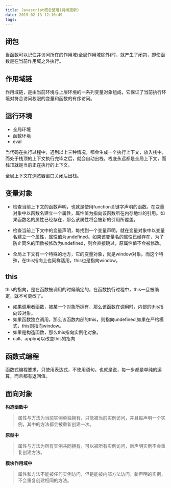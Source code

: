 ```yaml
---
title: Javascript概念整理(持续更新)
date: 2015-02-13 12:10:49
tags:
---
```


## 闭包
当函数可以记住并访问所在的作用域(全局作用域除外)时，就产生了闭包，即使函数是在当前作用域之外执行。

## 作用域链
作用域链，是由当前环境与上层环境的一系列变量对象组成，它保证了当前执行环境对符合访问权限的变量和函数的有序访问。

##  运行环境
* 全局环境
* 函数环境
* eval

当代码在执行过程中，遇到以上三种情况，都会生成一个执行上下文，放入栈中，而处于栈顶的上下文执行完毕之后，就会自动出栈，栈底永远都是全局上下文，而栈顶就是当前正在执行的上下文。

全局上下文在浏览器窗口关闭后出栈。

<!--more-->

## 变量对象
* 检查当前上下文的函数声明，也就是使用function关键字声明的函数。在变量对象中以函数名建立一个属性，属性值为指向该函数所在内存地址的引用。如果函数名的属性已经存在，那么该属性将会被新的引用所覆盖。

* 检查当前上下文中的变量声明，每找到一个变量声明，就在变量对象中以变量名建立一个属性，属性值为undefined。如果该变量名的属性已经存在，为了防止同名的函数被修改为undefined，则会直接跳过，原属性值不会被修改。

* 全局上下文有一个特殊的地方，它的变量对象，就是window对象。而这个特殊，在this指向上也同样适用，this也是指向window。

## this
this的指向，是在函数被调用的时候确定的，在函数执行过程中，this一旦被确定，就不可更改了。

* 如果调用者函数，被某一个对象所拥有，那么该函数在调用时，内部的this指向该对象。
* 如果函数独立调用，那么该函数内部的this，则指向undefined,如果在严格模式，this则指向window。
* 如果是构造函数，那么this指向实例化对象。
* call、apply可以改变this的指向

## 函数式编程
函数式编程要求，只使用表达式，不使用语句。也就是说，每一步都是单纯的运算，而且都有返回值。

## 面向对象
**构造函数中**
> 属性与方法为当前实例单独拥有，只能被当前实例访问，并且每声明一个实例，其中的方法都会被重新创建一次。

**原型中**
> 属性与方法为所有实例共同拥有，可以被所有实例访问，新声明实例不会重复创建方法。

**模块作用域中**
> 属性和方法不能被任何实例访问，但是能被内部方法访问，新声明的实例，不会重复创建相同的方法。